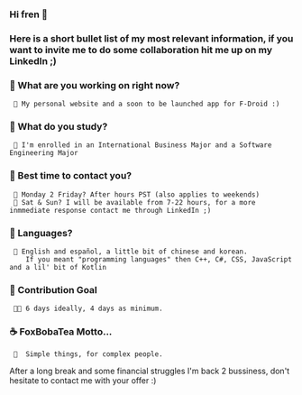 ### Hi fren 🥤
<!--
**FoxBobaTea/FoxBobaTea** is a ✨ _special_ ✨ repository because its `README.md` (this file) appears on your GitHub profile.

Here are some ideas to get you started:

- 🔭 I’m currently working on ...
- 🌱 I’m currently learning ...
- 👯 I’m looking to collaborate on ...
- 🤔 I’m looking for help with ...
- 💬 Ask me about ...
- 📫 How to reach me: ...
- 😄 Pronouns: ...
- ⚡ Fun fact: ...
-->
### Here is a short bullet list of my most relevant information, if you want to invite me to do some collaboration hit me up on my LinkedIn ;)

 ### 🍓 What are you working on right now? 
     🦊 My personal website and a soon to be launched app for F-Droid :)
 
 ### 🧀 What do you study?
     🐙 I'm enrolled in an International Business Major and a Software Engineering Major 
         
 ### 🥩 Best time to contact you?
     🦝 Monday 2 Friday? After hours PST (also applies to weekends)
     🐇 Sat & Sun? I will be available from 7-22 hours, for a more inmmediate response contact me through LinkedIn ;)
     
 ### 🥝 Languages?
     🦢 English and español, a little bit of chinese and korean.
        If you meant "programming languages" then C++, C#, CSS, JavaScript and a lil' bit of Kotlin
        
        
 ### 🥞 Contribution Goal
     🐱‍🐉 6 days ideally, 4 days as minimum.
     
     
 ### ☕ FoxBobaTea Motto...
     🦩  Simple things, for complex people.
 
After a long break and some financial struggles I'm back 2 bussiness, don't hesitate to contact me with your offer :)
 
  
  
